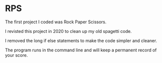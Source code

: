 # RPS

The first project I coded was Rock Paper Scissors.

I revisted this project in 2020 to clean up my old spagetti code.

I removed the long if else statements to make the code simpler and cleaner.

The program runs in the command line and will keep a permanent record of your score.
